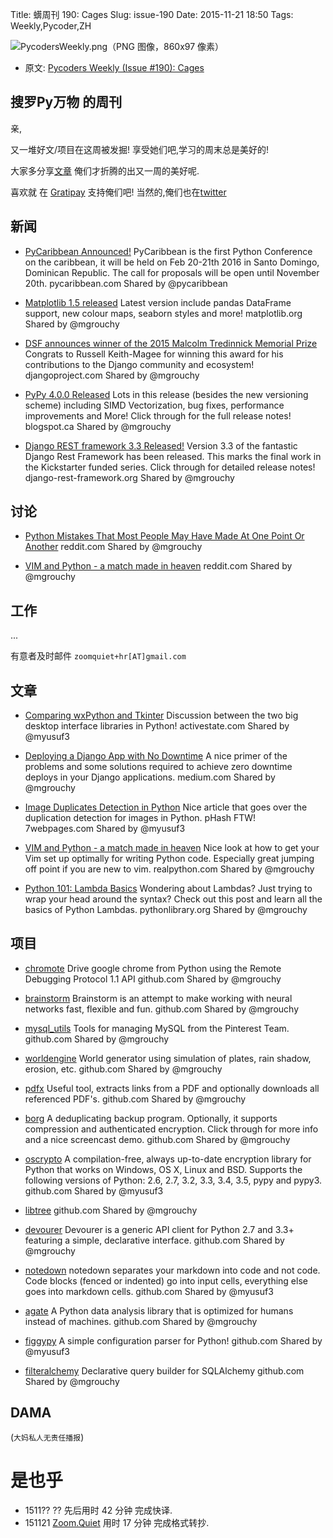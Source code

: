 Title: 蠎周刊 190: Cages
Slug: issue-190
Date: 2015-11-21 18:50
Tags: Weekly,Pycoder,ZH


![PycodersWeekly.png（PNG 图像，860x97 像素）](http://zoomq.qiniucdn.com/logos/PycodersWeekly.png?imageView2/2/w/360)



- 原文: [Pycoders Weekly (Issue #190): Cages](http://us4.campaign-archive2.com/?u=9735795484d2e4c204da82a29&id=f23921e094)


## 搜罗Py万物 的周刊

亲,


又一堆好文/项目在这周被发掘!
享受她们吧,学习的周末总是美好的!

大家多分享[文章](http://pycoders.com/submissions/)
俺们才折腾的出又一周的美好呢.

喜欢就
在 [Gratipay](https://www.gratipay.com/PycodersWeekly)
支持俺们吧!
当然的,俺们也在[twitter](http://www.twitter.com/pycoders)


## 新闻

- [PyCaribbean Announced!](http://pycaribbean.com/)
PyCaribbean is the first Python Conference on the caribbean, it will be held on Feb 20-21th 2016 in Santo Domingo, Dominican Republic. The call for proposals will be open until November 20th.
pycaribbean.com
Shared by @pycaribbean
 

- [Matplotlib 1.5 released](http://matplotlib.org/users/whats_new.html#new-in-matplotlib-1-5)
Latest version include pandas DataFrame support, new colour maps, seaborn styles and more!
matplotlib.org
Shared by @mgrouchy
 

- [DSF announces winner of the 2015 Malcolm Tredinnick Memorial Prize](https://www.djangoproject.com/weblog/2015/oct/30/dsf-announces-winner-2015-malcolm-tredinnick-memor/)
Congrats to Russell Keith-Magee for winning this award for his contributions to the Django community and ecosystem!
djangoproject.com
Shared by @mgrouchy
 

- [PyPy 4.0.0 Released](http://morepypy.blogspot.ca/2015/10/pypy-400-released-jit-with-simd.html)
Lots in this release (besides the new versioning scheme) including SIMD Vectorization, bug fixes, performance improvements and More! Click through for the full release notes!
blogspot.ca
Shared by @mgrouchy
 

- [Django REST framework 3.3 Released!](http://www.django-rest-framework.org/topics/3.3-announcement/)
Version 3.3 of the fantastic Django Rest Framework has been released. This marks the final work in the Kickstarter funded series. Click through for detailed release notes!
django-rest-framework.org
Shared by @mgrouchy


## 讨论

- [Python Mistakes That Most People May Have Made At One Point Or Another](https://www.reddit.com/r/Python/comments/3qjspv/python_mistakes_that_most_people_may_have_made_at/)
reddit.com
Shared by @mgrouchy
 

- [VIM and Python - a match made in heaven](https://www.reddit.com/r/Python/comments/3qf1qi/vim_and_python_a_match_made_in_heaven/)
reddit.com
Shared by @mgrouchy
 


## 工作

...

有意者及时邮件 `zoomquiet+hr[AT]gmail.com`


## 文章

- [Comparing wxPython and Tkinter](http://www.activestate.com/blog/2015/10/python-gui-programming-wxpython-vs-tkinter)
Discussion between the two big desktop interface libraries in Python!
activestate.com
Shared by @myusuf3
 

- [Deploying a Django App with No Downtime](https://medium.com/@healthchecks/deploying-a-django-app-with-no-downtime-f4e02738ab06#.u7p99v3bw)
A nice primer of the problems and some solutions required to achieve zero downtime deploys in your Django applications.
medium.com
Shared by @mgrouchy
 

- [Image Duplicates Detection in Python](http://7webpages.com/blog/image-duplicates-detection-python/)
Nice article that goes over the duplication detection for images in Python. pHash FTW!
7webpages.com
Shared by @myusuf3
 

- [VIM and Python - a match made in heaven](https://realpython.com/blog/python/vim-and-python-a-match-made-in-heaven/#.Vi9-HkmVItU.linkedin)
Nice look at how to get your Vim set up optimally for writing Python code. Especially great jumping off point if you are new to vim.
realpython.com
Shared by @mgrouchy
 

- [Python 101: Lambda Basics](http://www.blog.pythonlibrary.org/2015/10/28/python-101-lambda-basics/)
Wondering about Lambdas? Just trying to wrap your head around the syntax? Check out this post and learn all the basics of Python Lambdas.
pythonlibrary.org
Shared by @mgrouchy
 

 
## 项目

- [chromote](https://github.com/iiSeymour/chromote)
Drive google chrome from Python using the Remote Debugging Protocol 1.1 API
github.com
Shared by @mgrouchy
 

- [brainstorm](https://github.com/IDSIA/brainstorm)
Brainstorm is an attempt to make working with neural networks fast, flexible and fun.
github.com
Shared by @mgrouchy
 

- [mysql_utils](https://github.com/pinterest/mysql_utils)
Tools for managing MySQL from the Pinterest Team.
github.com
Shared by @mgrouchy
 

- [worldengine](https://github.com/Mindwerks/worldengine)
World generator using simulation of plates, rain shadow, erosion, etc.
github.com
Shared by @mgrouchy
 

- [pdfx](https://github.com/metachris/pdfx)
Useful tool, extracts links from a PDF and optionally downloads all referenced PDF's.
github.com
Shared by @mgrouchy
 

- [borg](https://github.com/borgbackup/borg)
A deduplicating backup program. Optionally, it supports compression and authenticated encryption. Click through for more info and a nice screencast demo.
github.com
Shared by @mgrouchy
 

- [oscrypto](https://github.com/wbond/oscrypto)
A compilation-free, always up-to-date encryption library for Python that works on Windows, OS X, Linux and BSD. Supports the following versions of Python: 2.6, 2.7, 3.2, 3.3, 3.4, 3.5, pypy and pypy3.
github.com
Shared by @myusuf3
 

- [libtree](https://github.com/conceptsandtraining/libtree)
github.com
Shared by @mgrouchy
 

- [devourer](https://github.com/bonnierpolska/devourer)
Devourer is a generic API client for Python 2.7 and 3.3+ featuring a simple, declarative interface.
github.com
Shared by @mgrouchy
 

- [notedown](https://github.com/aaren/notedown)
notedown separates your markdown into code and not code. Code blocks (fenced or indented) go into input cells, everything else goes into markdown cells.
github.com
Shared by @myusuf3
 

- [agate](https://github.com/onyxfish/agate)
A Python data analysis library that is optimized for humans instead of machines.
github.com
Shared by @mgrouchy
 

- [figgypy](https://github.com/theherk/figgypy)
A simple configuration parser for Python!
github.com
Shared by @myusuf3
 

- [filteralchemy](https://github.com/jmcarp/filteralchemy)
Declarative query builder for SQLAlchemy
github.com
Shared by @mgrouchy



## DAMA
(`大妈私人无责任播报`)

# 是也乎

- 1511?? ?? 先后用时 42 分钟 完成快译.
- 151121 [Zoom.Quiet](http://zoomquiet.org/) 用时 17 分钟 完成格式转抄.
